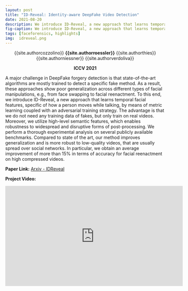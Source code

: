 ```yaml
---
layout: post
title: "ID-Reveal: Identity-aware DeepFake Video Detection"
date: 2021-08-20
description: We introduce ID-Reveal, a new approach that learns temporal facial features, specific of how a person moves while talking, by means of metric learning coupled with an adversarial training strategy.
fig-caption: We introduce ID-Reveal, a new approach that learns temporal facial features, specific of how a person moves while talking, by means of metric learning coupled with an adversarial training strategy.
tags: [faceforensics, highlights]
img:  idreveal.png
---
```

<p align="center">{{site.authorcozzolino}} <b>{{site.authorroessler}}</b>  {{site.authorthies}} {{site.authorniessner}} {{site.authorverdoliva}}</p>

<p align="center"><b>ICCV 2021</b></p>

A major challenge in DeepFake forgery detection is that state-of-the-art algorithms are mostly trained to detect a specific fake method. As a result, these approaches show poor generalization across different types of facial manipulations, e.g., from face swapping to facial reenactment. To this end, we introduce ID-Reveal, a new approach that learns temporal facial features, specific of how a person moves while talking, by means of metric learning coupled with an adversarial training strategy. The advantage is that we do not need any training data of fakes, but only train on real videos. Moreover, we utilize high-level semantic features, which enables robustness to widespread and disruptive forms of post-processing. We perform a thorough experimental analysis on several publicly available benchmarks. Compared to state of the art, our method improves generalization and is more robust to low-quality videos, that are usually spread over social networks. In particular, we obtain an average improvement of more than 15% in terms of accuracy for facial reenactment on high compressed videos.

__Paper Link:__ [Arxiv - IDReveal](https://arxiv.org/pdf/2012.02512.pdf)

__Project Video:__
<iframe width="560" height="315" src="https://www.youtube.com/embed/RsFxsOLvRdY" title="YouTube video player" frameborder="0" allow="accelerometer; autoplay; clipboard-write; encrypted-media; gyroscope; picture-in-picture" allowfullscreen></iframe>



